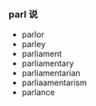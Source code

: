 ### parl 说

- parlor
- parley
- parliament
- parliamentary
- parliamentarian
- parliaamentarism
- parlance